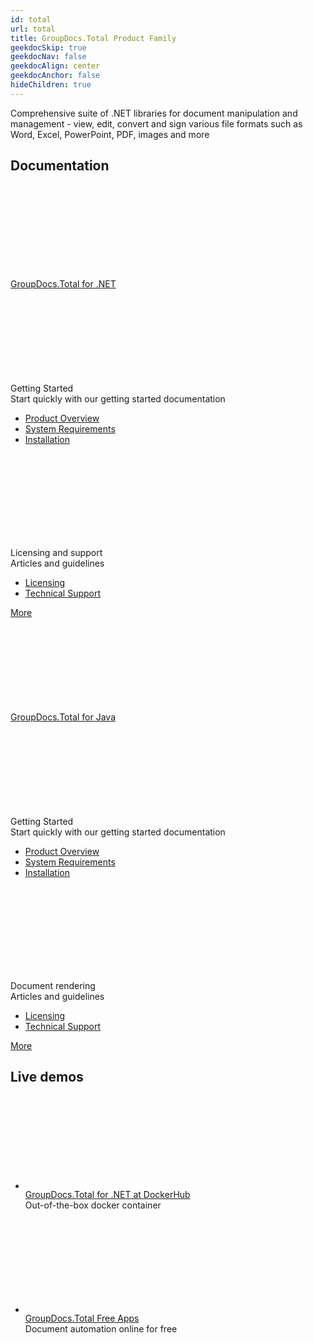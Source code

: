 ```yaml
---
id: total
url: total
title: GroupDocs.Total Product Family
geekdocSkip: true
geekdocNav: false
geekdocAlign: center
geekdocAnchor: false
hideChildren: true
---
```



<div class="gdoc-list-descr">
Comprehensive suite of .NET libraries for document manipulation and management - view, edit, convert and sign various file formats such as Word, Excel, PowerPoint, PDF, images and more
</div>

<h2 class="gdoc-product-title">Documentation</h2>

<div class="gdoc-product-docs">

<div class="gdoc-product-doc">
    <div class="gdoc-product-doc__icon-box">
        <svg class="gdoc-product-doc__icon"><use xlink:href="/img/groupdocs-stack.svg#net"></use></svg>
    </div>
    <a class="gdoc-product-doc__title"  href='/total/net/'>GroupDocs.Total for .NET</a>
    <div class="gdoc-product-cols">
        <div class="gdoc-product-col">
            <div class="gdoc-product-col__title">
                <svg class="gdoc-product-col__icon"><use xlink:href="/img/groupdocs-stack.svg#time"></use></svg>
            <div>Getting Started</div>
        </div>
        <div class="gdoc-product-col__descr">Start quickly with our getting started documentation</div>
            <ul class="gdoc-product-col__links">
                <li> <a href='/total/net/product-overview/'>Product Overview</a></li>        
                <li> <a href='/total/net/system-requirements/'>System Requirements</a></li>
                <li> <a href='/total/net/installation/'>Installation</a></li>
            </ul>
        </div>
        <div class="gdoc-product-col">
            <div class="gdoc-product-col__title">
                <svg class="gdoc-product-col__icon"><use xlink:href="/img/groupdocs-stack.svg#document"></use></svg>
            <div>Licensing and support</div>
        </div>
        <div class="gdoc-product-col__descr">Articles and guidelines</div>
            <ul class="gdoc-product-col__links">
                <li> <a href='/total/net/licensing-and-evaluation/'>Licensing</a></li>
                <li> <a href='/total/net/technical-support/'>Technical Support</a></li>
            </ul>
        </div>
    </div>
    <a class="gdoc-product-doc__btn"  href='/total/net/'>More</a>
</div>

<div class="gdoc-product-doc">
    <div class="gdoc-product-doc__icon-box">
        <svg class="gdoc-product-doc__icon"><use xlink:href="/img/groupdocs-stack.svg#java"></use></svg>
    </div>
    <a class="gdoc-product-doc__title"  href='/total/java/'>GroupDocs.Total for Java</a>
    <div class="gdoc-product-cols">
        <div class="gdoc-product-col">
        <div class="gdoc-product-col__title ">
            <svg class="gdoc-product-col__icon"><use xlink:href="/img/groupdocs-stack.svg#time"></use></svg>
        <div>Getting Started</div></div>
        <div class="gdoc-product-col__descr">Start quickly with our getting started documentation</div>
            <ul class="gdoc-product-col__links">
                <li> <a href='/total/java/product-overview/'>Product Overview</a></li>        
                <li> <a href='/total/java/system-requirements/'>System Requirements</a></li>
                <li> <a href='/total/java/installation/'>Installation</a></li>
            </ul>
        </div>
        <div class="gdoc-product-col">
        <div class="gdoc-product-col__title">
            <svg class="gdoc-product-col__icon"><use xlink:href="/img/groupdocs-stack.svg#document"></use></svg>
        <div>Document rendering</div></div>
        <div class="gdoc-product-col__descr">Articles and guidelines</div>
            <ul class="gdoc-product-col__links">
                <li> <a href='/total/java/licensing-and-evaluation/'>Licensing</a></li>
                <li> <a href='/total/java/technical-support/'>Technical Support</a></li>
            </ul>
        </div>
    </div>
    <a class="gdoc-product-doc__btn"  href='/total/java/'>More</a>

</div>
</div>


<h2 class="gdoc-product-title">Live demos</h2>

<div class="gdoc-product-examples">
    <div class="gdoc-product-example gdoc-product-example--mobile-fix">
        <ul class="gdoc-product-example__list">
            <li> 
                <svg class="gdoc-product-example__icon"><use xlink:href="/img/groupdocs-stack.svg#docker"></use></svg>
                <div>
                    <a class="gdoc-product-example__link" rel="nofollow" href="https://hub.docker.com/r/groupdocs/total">
                    GroupDocs.Total for .NET at DockerHub
                    </a>
                    <div class="gdoc-product-example__descr">Out-of-the-box docker container</div>
                </div>
            </li>
        </ul>
    </div>
    <div class="gdoc-product-example">
        <ul class="gdoc-product-example__list gdoc-product-example__list--app">
            <li> 
                <svg class="gdoc-product-example__icon"><use xlink:href="/img/groupdocs-stack.svg#app"></use></svg>
                <div>
                    <a class="gdoc-product-example__link" href="https://products.groupdocs.app/">
                    GroupDocs.Total Free Apps
                    </a>
                    <div class="gdoc-product-example__descr">Document automation online for free</div>
                </div>
            </li>
        </ul>
    </div>
</div>